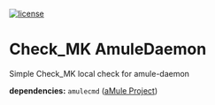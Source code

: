 [![license](https://img.shields.io/github/license/mashape/apistatus.svg?maxAge=2592000)](https://opensource.org/licenses/MIT)


# Check_MK AmuleDaemon

Simple Check_MK local check for amule-daemon

**dependencies:** `amulecmd` ([aMule Project](https://github.com/amule-project))
